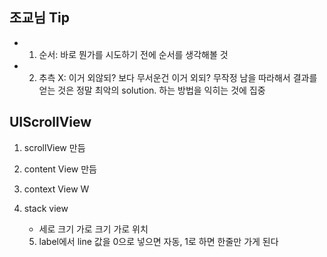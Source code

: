 ## 조교님 Tip

- 1. 순서: 바로 뭔가를 시도하기 전에 순서를 생각해볼 것
- 2. 추측 X: 이거 외않되? 보다 무서운건 이거 외되? 무작정 남을 따라해서 결과를 얻는 것은 정말 최악의 solution. 하는 방법을 익히는 것에 집중

## UIScrollView

1. scrollView 만듬
2. content View 만듬
3. context View W

4. stack view
	- 세로 크기 가로 크기 가로 위치

	
	5. label에서 line 값을 0으로 넣으면 자동, 1로 하면 한줄만 가게 된다

	


